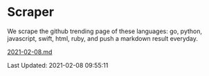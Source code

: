 # Scraper

We scrape the github trending page of these languages: go, python, javascript, swift, html, ruby, and push a markdown result everyday.

[2021-02-08.md](https://github.com/henson/Scraper/blob/master/2021-02-08.md)

Last Updated: 2021-02-08 09:55:11